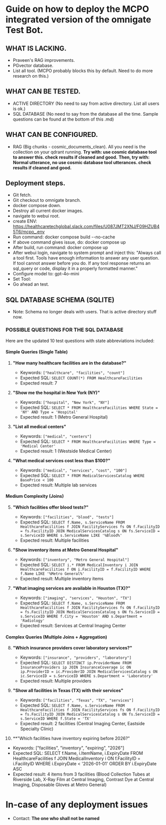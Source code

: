 # Guide on how to deploy the MCPO integrated version of the omnigate Test Bot.
## WHAT IS LACKING.
- Praveen's RAG improvements.
- PGvector database.
- List all tool. (MCPO probably blocks this by default. Need to do more research on this.)

## WHAT CAN BE TESTED.
- ACTIVE DIRECTORY (No need to say from active directory. List all users is ok.)
- SQL DATABASE (No need to say from the database all the time. Sample questions can be found at the bottom of this .md)

## WHAT CAN BE CONFIGURED.
- RAG (Big chunks - cosmic_documents_clean). All you need is the collection on your qdrant running.
  **Try with: use cosmic database tool to answer this. check results if cleaned and good.**
  **Then, try with: Normal utterance, no use cosmic database tool utterances. check results if cleaned and good.**

## Deployment steps.
- Git fetch.
- Git checkout to omnigate branch.
- docker compose down.
- Destroy all current docker images.
- navigate to webui root.
- create ENV: https://healthcaretechglobal.slack.com/files/U087JMT2XNJ/F09HZUB45T6/mcpo_.env
- Run command: docker compose build --no-cache
- If above command gives issue, do: docker compose up
- After build, run command: docker compose up
- After webui login, navigate to system prompt and inject this: 
  "Always call a tool first. Tools have enough information to answer any user question. If tool cannot answer before you do. If any tool response returns an sql_query or code, display it in a properly formatted manner."
- Configure model to: gpt-4o-mini
- Set Tool:
- Go ahead an test.

## SQL DATABASE SCHEMA (SQLITE)
- Note: Schema no longer deals with users. That is active directory stuff now.

### POSSIBLE QUESTIONS FOR THE SQL DATABASE
Here are the updated 10 test questions with state abbreviations included:

#### Simple Queries (Single Table)

1. **"How many healthcare facilities are in the database?"**
   - Keywords: `["healthcare", "facilities", "count"]`
   - Expected SQL: `SELECT COUNT(*) FROM HealthcareFacilities`
   - Expected result: 7

2. **"Show me the hospital in New York (NY)"**
   - Keywords: `["hospital", "New York", "NY"]`
   - Expected SQL: `SELECT * FROM HealthcareFacilities WHERE State = 'NY' AND Type = 'Hospital'`
   - Expected result: 1 (Metro General Hospital)

3. **"List all medical centers"**
   - Keywords: `["medical", "centers"]`
   - Expected SQL: `SELECT * FROM HealthcareFacilities WHERE Type = 'Medical Center'`
   - Expected result: 1 (Westside Medical Center)

4. **"What medical services cost less than $100?"**
   - Keywords: `["medical", "services", "cost", "100"]`
   - Expected SQL: `SELECT * FROM MedicalServicesCatalog WHERE BasePrice < 100`
   - Expected result: Multiple lab services

#### Medium Complexity (Joins)

5. **"Which facilities offer blood tests?"**
   - Keywords: `["facilities", "blood", "tests"]`
   - Expected SQL: `SELECT f.Name, s.ServiceName FROM HealthcareFacilities f JOIN FacilityServices fs ON f.FacilityID = fs.FacilityID JOIN MedicalServicesCatalog s ON fs.ServiceID = s.ServiceID WHERE s.ServiceName LIKE '%Blood%'`
   - Expected result: Multiple facilities

6. **"Show inventory items at Metro General Hospital"**
   - Keywords: `["inventory", "Metro General Hospital"]`
   - Expected SQL: `SELECT i.* FROM MedicalInventory i JOIN HealthcareFacilities f ON i.FacilityID = f.FacilityID WHERE f.Name LIKE '%Metro General%'`
   - Expected result: Multiple inventory items

7. **"What imaging services are available in Houston (TX)?"**
   - Keywords: `["imaging", "services", "Houston", "TX"]`
   - Expected SQL: `SELECT f.Name, s.ServiceName FROM HealthcareFacilities f JOIN FacilityServices fs ON f.FacilityID = fs.FacilityID JOIN MedicalServicesCatalog s ON fs.ServiceID = s.ServiceID WHERE f.City = 'Houston' AND s.Department = 'Radiology'`
   - Expected result: Services at Central Imaging Center

#### Complex Queries (Multiple Joins + Aggregation)

8. **"Which insurance providers cover laboratory services?"**
   - Keywords: `["insurance", "providers", "laboratory"]`
   - Expected SQL: `SELECT DISTINCT ip.ProviderName FROM InsuranceProviders ip JOIN InsuranceCoverage ic ON ip.ProviderID = ic.ProviderID JOIN MedicalServicesCatalog s ON ic.ServiceID = s.ServiceID WHERE s.Department = 'Laboratory'`
   - Expected result: Multiple providers

9. **"Show all facilities in Texas (TX) with their services"**
   - Keywords: `["facilities", "Texas", "TX", "services"]`
   - Expected SQL: `SELECT f.Name, s.ServiceName FROM HealthcareFacilities f JOIN FacilityServices fs ON f.FacilityID = fs.FacilityID JOIN MedicalServicesCatalog s ON fs.ServiceID = s.ServiceID WHERE f.State = 'TX'`
   - Expected result: 2 facilities (Central Imaging Center, Eastside Specialty Clinic)

10. **"Which facilities have inventory expiring before 2026?"
   - Keywords: ["facilities", "inventory", "expiring", "2026"]
   - Expected SQL: SELECT f.Name, i.ItemName, i.ExpiryDate FROM HealthcareFacilities f JOIN MedicalInventory i ON f.FacilityID = i.FacilityID WHERE i.ExpiryDate < '2026-01-01' ORDER BY i.ExpiryDate ASC 
   - Expected result: 4 items from 3 facilities (Blood Collection Tubes at Riverside Lab, X-Ray Film at Central Imaging, Contrast Dye at Central Imaging, Disposable Gloves at Metro General)


# In-case of any deployment issues
- Contact: **The one who shall not be named**